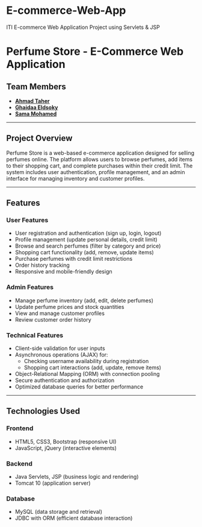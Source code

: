 # E-commerce-Web-App
ITI E-commerce Web Application Project using Servlets &amp; JSP
# Perfume Store - E-Commerce Web Application  

## Team Members  
- [**Ahmad Taher**](https://github.com/AhmadTaher1)  
- [**Ghaidaa Eldsoky**](https://github.com/ghaidaaeldsoky)  
- [**Sama Mohamed**](https://github.com/sama-kamel2462)  

---

## Project Overview  
Perfume Store is a web-based e-commerce application designed for selling perfumes online. The platform allows users to browse perfumes, add items to their shopping cart, and complete purchases within their credit limit. The system includes user authentication, profile management, and an admin interface for managing inventory and customer profiles.  

---

## Features  

### User Features  
- User registration and authentication (sign up, login, logout)  
- Profile management (update personal details, credit limit)  
- Browse and search perfumes (filter by category and price)  
- Shopping cart functionality (add, remove, update items)  
- Purchase perfumes with credit limit restrictions  
- Order history tracking  
- Responsive and mobile-friendly design  

### Admin Features  
- Manage perfume inventory (add, edit, delete perfumes)  
- Update perfume prices and stock quantities  
- View and manage customer profiles  
- Review customer order history  

### Technical Features  
- Client-side validation for user inputs  
- Asynchronous operations (AJAX) for:  
  - Checking username availability during registration  
  - Shopping cart interactions (add, update, remove items)  
- Object-Relational Mapping (ORM) with connection pooling  
- Secure authentication and authorization  
- Optimized database queries for better performance  

---

## Technologies Used  

### Frontend  
- HTML5, CSS3, Bootstrap (responsive UI)  
- JavaScript, jQuery (interactive elements)  

### Backend  
- Java Servlets, JSP (business logic and rendering)  
- Tomcat 10 (application server)  

### Database  
- MySQL (data storage and retrieval)  
- JDBC with ORM (efficient database interaction)   
